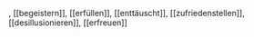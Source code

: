 , [[begeistern]], [[erfüllen]], [[enttäuscht]], [[zufriedenstellen]], [[desillusionieren]], [[erfreuen]]